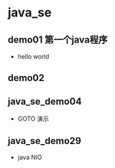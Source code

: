 # java_se

## demo01 第一个java程序
- hello world 

## demo02





## java_se_demo04
- GOTO 演示


## java_se_demo29
- java NIO


